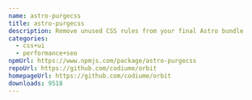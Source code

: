 ```yaml
---
name: astro-purgecss
title: astro-purgecss
description: Remove unused CSS rules from your final Astro bundle
categories:
  - css+ui
  - performance+seo
npmUrl: https://www.npmjs.com/package/astro-purgecss
repoUrl: https://github.com/codiume/orbit
homepageUrl: https://github.com/codiume/orbit
downloads: 9518
---
```

